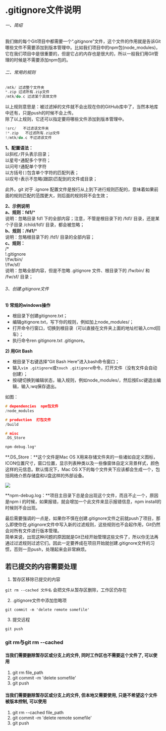 # .gitignore文件说明

###### 一、简绍

我们做的每个Git项目中都需要一个“.gitignore”文件，这个文件的作用就是告诉Git哪些文件不需要添加到版本管理中。比如我们项目中的npm包(node\_modules)，它在我们项目中是很重要的，但是它占的内存也是很大的，所以一般我们用Git管理的时候是不需要添加npm包的。

###### 二、常用的规则

```swift
/mtk/ 过滤整个文件夹
*.zip 过滤所有.zip文件
/mtk/do.c 过滤某个具体文件
```

以上规则意思是：被过滤掉的文件就不会出现在你的GitHub库中了，当然本地库中还有，只是push的时候不会上传。  
除了以上规则，它还可以指定要将哪些文件添加到版本管理中。

```swift
!src/   不过滤该文件夹
!*.zip   不过滤所有.zip文件
!/mtk/do.c 不过滤该文件
```

**1、配置语法：**  
以斜杠`/`开头表示目录；  
以星号`*`通配多个字符；  
以问号`?`通配单个字符  
以方括号`[]`包含单个字符的匹配列表；  
以叹号`!`表示不忽略(跟踪)匹配到的文件或目录；

此外，git 对于 .ignore 配置文件是按行从上到下进行规则匹配的，意味着如果前面的规则匹配的范围更大，则后面的规则将不会生效；

**2、示例说明**  
**a、规则：fd1/**\*  
说明：忽略目录 fd1 下的全部内容；注意，不管是根目录下的 /fd1/ 目录，还是某个子目录 /child/fd1/ 目录，都会被忽略；  
**b、规则：/fd1/**\*  
说明：忽略根目录下的 /fd1/ 目录的全部内容；  
**c、规则：**  
/\*  
!.gitignore  
!/fw/bin/  
!/fw/sf/  
说明：忽略全部内容，但是不忽略 .gitignore 文件、根目录下的 /fw/bin/ 和 /fw/sf/ 目录；

###### 3、创建.gitignore文件

**1) 常规的windows操作**

- 根目录下创建gitignore.txt；
- 编辑gitignore.txt，写下你的规则，例如加上node\_modules/；
- 打开命令行窗口，切换到根目录（可以直接在文件夹上面的地址栏输入cmd回车）；
- 执行命令ren gitignore.txt .gitignore。

**2) 用Git Bash**

- 根目录下右键选择“Git Bash Here”进入bash命令窗口；
- 输入`vim .gitignore`或`touch .gitignore`命令，打开文件（没有文件会自动创建）；
- 按i键切换到编辑状态，输入规则，例如node\_modules/，然后按Esc键退出编辑，输入:wq保存退出。

如图：

```cpp
# dependencies  npm包文件
/node_modules

# production  打包文件
/build

# misc 
.DS_Store

npm-debug.log*
```

**.DS\_Store：**这个文件是Mac OS X用来存储文件夹的一些诸如自定义图标，ICON位置尺寸，窗口位置，显示列表种类以及一些像窗体自定义背景样式，颜色这样的元信息。默认情况下，Mac OS X下的每个文件夹下应该都会生成一个，包括网络介质存储盘和U盘这样的外部设备。  

![](https://gitee.com/tooyi/picbox/raw/master/img/4434233-0157f5244c8cb047.png)



**npm-debug.log：**项目主目录下总是会出现这个文件，而且不止一个，原因是npm i 的时候，如果报错，就会增加一个此文件来显示报错信息，npm install的时候则不会出现。

最后需要强调的一点是，如果你不慎在创建.gitignore文件之前就push了项目，那么即使你在.gitignore文件中写入新的过滤规则，这些规则也不会起作用，Git仍然会对所有文件进行版本管理。  
简单来说，出现这种问题的原因就是Git已经开始管理这些文件了，所以你无法再通过过滤规则过滤它们。因此一定要养成在项目开始就创建.gitignore文件的习惯，否则一旦push，处理起来会非常麻烦。



## 若已提交的内容需要处理

1. 暂存区移除已提交的内容

`git rm --cached 文件名` 会把文件从暂存区删除，工作区仍存在

2. .gitignore文件中添加忽略项

`git commit -m 'delete remote somefile'`

3. 提交远程

`git push`

### git rm与git rm --cached

#### 当我们需要删除暂存区或分支上的文件, 同时工作区也不需要这个文件了, 可以使用

1. git rm file_path
2. git commit -m 'delete somefile'
3. git push

#### 当我们需要删除暂存区或分支上的文件, 但本地又需要使用, 只是不希望这个文件被版本控制, 可以使用

1. git rm --cached file_path
2. git commit -m 'delete remote somefile'
3. git push
